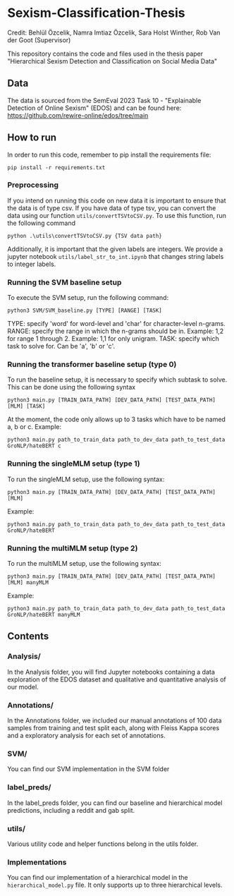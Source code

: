 # Sexism-Classification-Thesis
Credit: Behlül Özcelik, Namra Imtiaz Özcelik, Sara Holst Winther, Rob Van der Goot (Supervisor) 

This repository contains the code and files used in the thesis paper "Hierarchical Sexism Detection and Classification on Social Media Data"
## Data
The data is sourced from the SemEval 2023 Task 10 - "Explainable Detection of Online Sexism" (EDOS) and can be found here: 
https://github.com/rewire-online/edos/tree/main

## How to run
In order to run this code, remember to pip install the requirements file:
```
pip install -r requirements.txt
```


### Preprocessing
If you intend on running this code on new data it is important to ensure that the data is of type csv. If you have data 
of type tsv, you can convert the data using our function `utils/convertTSVtoCSV.py`. To use this function, run
the following command

```
python .\utils\convertTSVtoCSV.py {TSV data path}
```


Additionally, it is important that the given labels are integers. We provide a jupyter notebook 
`utils/label_str_to_int.ipynb` that changes string labels to integer labels.

### Running the SVM baseline setup
To execute the SVM setup, run the following command:

```
python3 SVM/SVM_baseline.py [TYPE] [RANGE] [TASK]
```

TYPE: specify 'word' for word-level and 'char' for character-level n-grams.
RANGE: specify the range in which the n-grams should be in.
Example: 1,2 for range 1 through 2. 
Example: 1,1 for only unigram.
TASK: specify which task to solve for. Can be 'a', 'b' or 'c'.


### Running the transformer baseline setup (type 0)
To run the baseline setup, it is necessary to specify which subtask to solve.
This can be done using the following syntax
```
python3 main.py [TRAIN_DATA_PATH] [DEV_DATA_PATH] [TEST_DATA_PATH] [MLM] [TASK] 
```
At the moment, the code only allows up to 3 tasks which have to be named a, b or c.
Example:
```
python3 main.py path_to_train_data path_to_dev_data path_to_test_data GroNLP/hateBERT c
```

### Running the singleMLM setup (type 1)
To run the singleMLM setup, use the following syntax:
```
python3 main.py [TRAIN_DATA_PATH] [DEV_DATA_PATH] [TEST_DATA_PATH] [MLM]
```
Example:
```
python3 main.py path_to_train_data path_to_dev_data path_to_test_data GroNLP/hateBERT
```

### Running the multiMLM setup (type 2)
To run the multiMLM setup, use the following syntax:
```
python3 main.py [TRAIN_DATA_PATH] [DEV_DATA_PATH] [TEST_DATA_PATH] [MLM] manyMLM
```
Example:
```
python3 main.py path_to_train_data path_to_dev_data path_to_test_data GroNLP/hateBERT manyMLM
```



## Contents
### Analysis/
In the Analysis folder, you will find Jupyter notebooks containing a data exploration of the EDOS dataset and qualitative and quantitative analysis of our model.

### Annotations/
In the Annotations folder, we included our manual annotations of 100 data samples from training and test split each, along with Fleiss Kappa scores and a exploratory analysis for each set of annotations.

### SVM/
You can find our SVM implementation in the SVM folder

### label_preds/
In the label_preds folder, you can find our baseline and hierarchical model predictions, including a reddit and gab split.

### utils/
Various utility code and helper functions belong in the utils folder.

### Implementations
You can find our implementation of a hierarchical model in the ```hierarchical_model.py``` file. It only supports up to three hierarchical levels.



